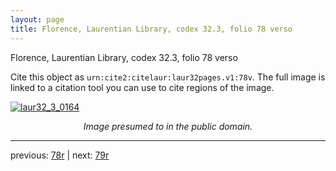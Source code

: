 ```yaml
---
layout: page
title: Florence, Laurentian Library, codex 32.3, folio 78 verso
---
```


Florence, Laurentian Library, codex 32.3, folio 78 verso

Cite this object as `urn:cite2:citelaur:laur32pages.v1:78v`.  The full image is linked to a citation tool you can use to cite regions of the image.

[![laur32_3_0164](http://www.homermultitext.org/iipsrv?IIIF=/project/homer/pyramidal/deepzoom/citelaur/laur32imgs/v1/laur32_3_0164.tif/full/800,/0/default.jpg)](http://www.homermultitext.org/ict2/?urn=urn:cite2:citelaur:laur32imgs.v1:laur32_3_0164) 

<p style="text-align: center; font-style: italic;">Image presumed to in the public domain.</p>

---

previous: [78r](../78r/) | next: [79r](../79r/)